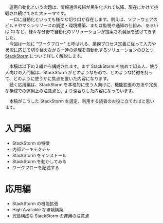 　運用自動化という命題は、情報通信技術が民生化されて以降、現在にかけて挑戦され続けてきた大テーマです。  
　一口に自動化といっても様々な切り口が存在します。例えば、ソフトウェアのビルドやマシンリソースの調達・環境構築、または監視や通知の仕組み、あるいは CI など、様々な分野で自動化のソリューションが提案され発展を遂げてきました。  
　今回は一般に "ワークフロー" と呼ばれる、業務プロセス定義に従って入力や状況に応じて切り替えながら一連の処理を自動化するソリューションのひとつ [StackStorm](https://stackstorm.com/) について詳しく解説します。  

　本稿は以下の２編から構成されます。まず StackStorm を初めて知る人、使う人向けの入門編は、StackStorm がどのようなもので、どのような特徴を持って、どのように使うかに焦点を置いた内容になります。  
　続く応用編は、StackStorm を本格的に使う人向けに、機能拡張の方法や冗長な構成での運用上の注意点と、より深堀りした内容になっています。  

　本稿がこうした StackStorm を選定、利用する読者のお役に立てればと思います。  

# 入門編
* StackStorm の特徴
* 内部アーキテクチャ
* StackStorm をインストール
* StackStorm を動かしてみる
* ワークフローを記述する

# 応用編
* StackStorm の機能拡張
* High Available な環境構築
* 冗長構成な StackStorm の運用の注意点
